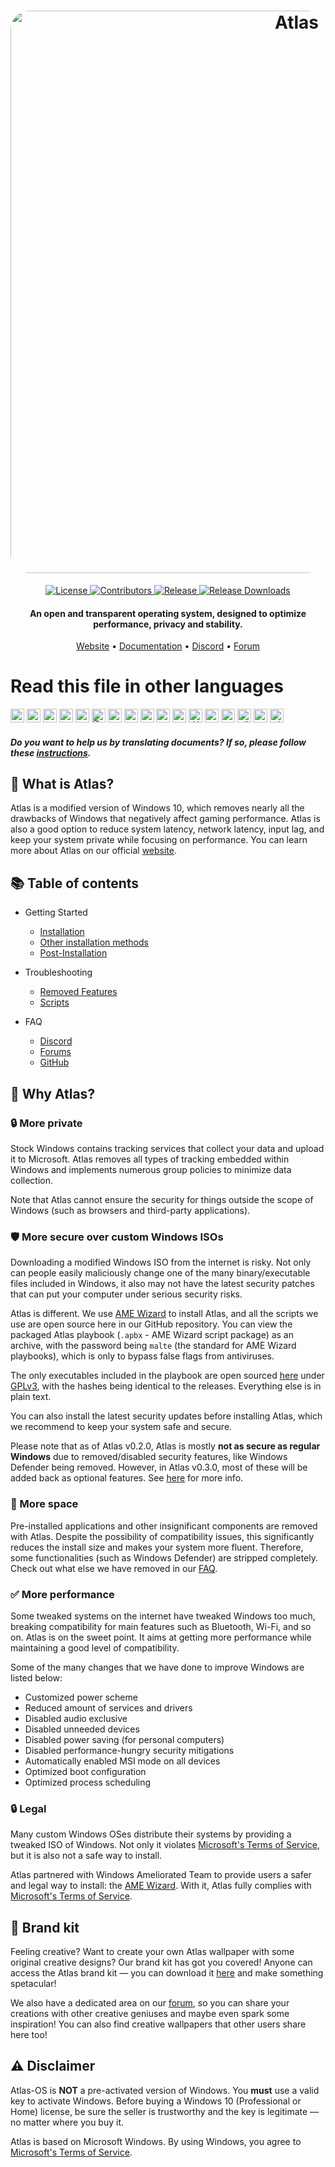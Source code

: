<h1 align="center">
  <a href="http://atlasos.net"><img src="https://cdn.jsdelivr.net/gh/Atlas-OS/Atlas@main/img/banner.png" alt="Atlas" width="900" style="border-radius: 30px"></a>
</h1>
  <p align="center">
    <a href="https://github.com/Atlas-OS/Atlas/blob/main/LICENSE">
      <img alt="License" src="https://img.shields.io/github/license/atlas-os/atlas?style=for-the-badge&logo=github&color=1A91FF"/>
    </a>
    <a href="https://github.com/Atlas-OS/Atlas/graphs/contributors">
      <img alt="Contributors" src="https://img.shields.io/github/contributors/atlas-os/atlas?style=for-the-badge&color=1A91FF" />
    </a>
    <a href="https://github.com/Atlas-OS/Atlas/releases/latest">
      <img alt="Release" src="https://img.shields.io/github/release/atlas-os/atlas?style=for-the-badge&color=1A91FF" />
    </a>
    <a href="https://github.com/Atlas-OS/Atlas/releases">
      <img alt="Release Downloads" src="https://img.shields.io/github/downloads/Atlas-OS/Atlas/total?style=for-the-badge&logo=github&color=1A91FF" />
    </a>
  </p>
<h4 align="center">An open and transparent operating system, designed to optimize performance, privacy and stability.</h4>

<p align="center">
  <a href="https://atlasos.net">Website</a>
  •
  <a href="https://docs.atlasos.net">Documentation</a>
  •
  <a href="https://discord.atlasos.net" target="_blank">Discord</a>
  •
  <a href="https://forum.atlasos.net">Forum</a>
</p>

# Read this file in other languages 

<kbd>[<img title="Bosanski" alt="Bosanski" src="https://cdn.staticaly.com/gh/hjnilsson/country-flags/master/svg/ba.svg" width="22">](https://github.com/Atlas-OS/Atlas/blob/main/translations/README_bs_BA.md)</kbd>
<kbd>[<img title="Português (Brasil)" alt="Português (Brasil)" src="https://cdn.staticaly.com/gh/hjnilsson/country-flags/master/svg/br.svg" width="22">](https://github.com/Atlas-OS/Atlas/blob/main/translations/README_pt_BR.md)</kbd>
<kbd>[<img title="中文（简体）" alt="中文（简体）" src="https://cdn.staticaly.com/gh/hjnilsson/country-flags/master/svg/cn.svg" width="22">](https://github.com/Atlas-OS/Atlas/blob/main/translations/README_zh_CN.md)</kbd>
<kbd>[<img title="Française" alt="Française" src="https://cdn.staticaly.com/gh/hjnilsson/country-flags/master/svg/fr.svg" width="22">](https://github.com/Atlas-OS/Atlas/blob/main/translations/README_fr_FR.md)</kbd>
<kbd>[<img title="Deutsch" alt="Deutsch" src="https://cdn.staticaly.com/gh/hjnilsson/country-flags/master/svg/de.svg" width="22">](https://github.com/Atlas-OS/Atlas/blob/main/translations/README_de_DE.md)</kbd>
<kbd>[<img title="हिंदी" alt="हिंदी" src="https://cdn.staticaly.com/gh/hjnilsson/country-flags/master/svg/in.svg" width="22">](https://github.com/Atlas-OS/Atlas/blob/main/translations/README_hi_HI.md)</kbd>
<kbd>[<img title="Bahasa Indonesia" alt="Bahasa Indonesia" src="https://cdn.staticaly.com/gh/hjnilsson/country-flags/master/svg/id.svg" width="22">](https://github.com/Atlas-OS/Atlas/blob/main/translations/README_id_ID.md)</kbd>
<kbd>[<img title="Italiano" alt="Italiano" src="https://cdn.staticaly.com/gh/hjnilsson/country-flags/master/svg/it.svg" width="22">](https://github.com/Atlas-OS/Atlas/blob/main/translations/README_it_IT.md)</kbd>
<kbd>[<img title="ᜆᜄᜎᜓᜄ᜔ (Wikang Tagalog)" alt="ᜆᜄᜎᜓᜄ᜔ (Wikang Tagalog)" src="https://cdn.staticaly.com/gh/hjnilsson/country-flags/master/svg/ph.svg" width="22">](https://github.com/Atlas-OS/Atlas/blob/main/translations/README_ph_PH.md)</kbd>
<kbd>[<img title="Polski" alt="Polski" src="https://cdn.staticaly.com/gh/hjnilsson/country-flags/master/svg/pl.svg" width="22">](https://github.com/Atlas-OS/Atlas/blob/main/translations/README_pl_PL.md)</kbd>
<kbd>[<img title="Русский" alt="Русский" src="https://cdn.staticaly.com/gh/hjnilsson/country-flags/master/svg/ru.svg" width="22">](https://github.com/Atlas-OS/Atlas/blob/main/translations/README_ru_RU.md)</kbd>
<kbd>[<img title="العربية" alt="العربية" src="https://cdn.staticaly.com/gh/hjnilsson/country-flags/master/svg/sa.svg" width="22">](https://github.com/Atlas-OS/Atlas/blob/main/translations/README_ar_SA.md)</kbd>
<kbd>[<img title="Español" alt="Español" src="https://cdn.staticaly.com/gh/hjnilsson/country-flags/master/svg/es.svg" width="22">](https://github.com/Atlas-OS/Atlas/blob/main/translations/README_es_ES.md)</kbd>
<kbd>[<img title="Svenska" alt="Svenska" src="https://cdn.staticaly.com/gh/hjnilsson/country-flags/master/svg/se.svg" width="22">](https://github.com/Atlas-OS/Atlas/blob/main/translations/README_sv_SE.md)</kbd>
<kbd>[<img title="Türkçe" alt="Türkçe" src="https://cdn.staticaly.com/gh/hjnilsson/country-flags/master/svg/tr.svg" width="22">](https://github.com/Atlas-OS/Atlas/blob/main/translations/README_tr_TR.md)</kbd>
<kbd>[<img title="українська мова" alt="українська мова" src="https://cdn.staticaly.com/gh/hjnilsson/country-flags/master/svg/ua.svg" width="22">](https://github.com/Atlas-OS/Atlas/blob/main/translations/README_ua_UA.md)</kbd>
<kbd>[<img title="Tiếng Việt" alt="Tiếng Việt" src="https://cdn.staticaly.com/gh/hjnilsson/country-flags/master/svg/vn.svg" width="22">](https://github.com/Atlas-OS/Atlas/blob/main/translations/README_vi_VN.md)</kbd>

#### _Do you want to help us by translating documents? If so, please follow these [instructions](https://github.com/Atlas-OS/Atlas/blob/main/translations/README%20-%20For%20Translators.md)._

## 🤔 **What is Atlas?**

Atlas is a modified version of Windows 10, which removes nearly all the drawbacks of Windows that negatively affect gaming performance.
Atlas is also a good option to reduce system latency, network latency, input lag, and keep your system private while focusing on performance.
You can learn more about Atlas on our official [website](https://atlasos.net).

## 📚 **Table of contents**

- Getting Started
  - [Installation](https://docs.atlasos.net/getting-started/installation)
  - [Other installation methods](https://docs.atlasos.net/getting-started/other-installation-methods/no-usb)
  - [Post-Installation](https://docs.atlasos.net/getting-started/post-installation/drivers)

- Troubleshooting
  - [Removed Features](https://docs.atlasos.net/troubleshooting/removed-features)
  - [Scripts](https://docs.atlasos.net/troubleshooting/scripts)

- FAQ
  - [Discord](https://docs.atlasos.net/faq/community/discord)
  - [Forums](https://docs.atlasos.net/faq/community/forums)
  - [GitHub](https://docs.atlasos.net/faq/community/github)

## 👀 **Why Atlas?**

### 🔒 More private
Stock Windows contains tracking services that collect your data and upload it to Microsoft.
Atlas removes all types of tracking embedded within Windows and implements numerous group policies to minimize data collection. 

Note that Atlas cannot ensure the security for things outside the scope of Windows (such as browsers and third-party applications).

### 🛡️ More secure over custom Windows ISOs
Downloading a modified Windows ISO from the internet is risky. Not only can people easily maliciously change one of the many binary/executable files included in Windows, it also may not have the latest security patches that can put your computer under serious security risks. 

Atlas is different. We use [AME Wizard](https://ameliorated.io) to install Atlas, and all the scripts we use are open source here in our GitHub repository. You can view the packaged Atlas playbook (`.apbx` - AME Wizard script package) as an archive, with the password being `malte` (the standard for AME Wizard playbooks), which is only to bypass false flags from antiviruses.

The only executables included in the playbook are open sourced [here](https://github.com/Atlas-OS/Atlas-Utilities) under [GPLv3](https://github.com/Atlas-OS/Atlas-Utilities/blob/main/LICENSE), with the hashes being identical to the releases. Everything else is in plain text.

You can also install the latest security updates before installing Atlas, which we recommend to keep your system safe and secure.

Please note that as of Atlas v0.2.0, Atlas is mostly **not as secure as regular Windows** due to removed/disabled security features, like Windows Defender being removed. However, in Atlas v0.3.0, most of these will be added back as optional features. See [here](https://docs.atlasos.net/troubleshooting/removed-features/) for more info.

### 🚀 More space
Pre-installed applications and other insignificant components are removed with Atlas. Despite the possibility of compatibility issues, this significantly reduces the install size and makes your system more fluent. Therefore, some functionalities (such as Windows Defender) are stripped completely.
Check out what else we have removed in our [FAQ](https://docs.atlasos.net/troubleshooting/removed-features).

### ✅ More performance
Some tweaked systems on the internet have tweaked Windows too much, breaking compatibility for main features such as Bluetooth, Wi-Fi, and so on.
Atlas is on the sweet point. It aims at getting more performance while maintaining a good level of compatibility.

Some of the many changes that we have done to improve Windows are listed below:
- Customized power scheme
- Reduced amount of services and drivers
- Disabled audio exclusive
- Disabled unneeded devices
- Disabled power saving (for personal computers)
- Disabled performance-hungry security mitigations
- Automatically enabled MSI mode on all devices
- Optimized boot configuration
- Optimized process scheduling

### 🔒 Legal
Many custom Windows OSes distribute their systems by providing a tweaked ISO of Windows. Not only it violates [Microsoft's Terms of Service](https://www.microsoft.com/en-us/Useterms/Retail/Windows/10/UseTerms_Retail_Windows_10_English.htm), but it is also not a safe way to install.

Atlas partnered with Windows Ameliorated Team to provide users a safer and legal way to install: the [AME Wizard](https://ameliorated.io). With it, Atlas fully complies with [Microsoft's Terms of Service](https://www.microsoft.com/en-us/Useterms/Retail/Windows/10/UseTerms_Retail_Windows_10_English.htm).

## 🎨 Brand kit
Feeling creative? Want to create your own Atlas wallpaper with some original creative designs? Our brand kit has got you covered!
Anyone can access the Atlas brand kit — you can download it [here](https://cdn.jsdelivr.net/gh/Atlas-OS/Atlas@main/img/brand-kit.zip) and make something spetacular!

We also have a dedicated area on our [forum](https://forum.atlasos.net/t/art-showcase), so you can share your creations with other creative geniuses and maybe even spark some inspiration! You can also find creative wallpapers that other users share here too!

## ⚠️ Disclaimer
Atlas-OS is **NOT** a pre-activated version of Windows. You **must** use a valid key to activate Windows. Before buying a Windows 10 (Professional or Home) license, be sure the seller is trustworthy and the key is legitimate — no matter where you buy it.

Atlas is based on Microsoft Windows. By using Windows, you agree to [Microsoft's Terms of Service](https://www.microsoft.com/en-us/Useterms/Retail/Windows/10/UseTerms_Retail_Windows_10_English.htm).

